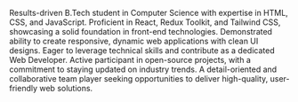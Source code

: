 Results-driven B.Tech student in Computer Science with expertise in HTML, CSS, and JavaScript. Proficient in React, Redux Toolkit, and Tailwind CSS, showcasing a solid foundation in front-end technologies. Demonstrated ability to create responsive, dynamic web applications with clean UI designs. Eager to leverage technical skills and contribute as a dedicated Web Developer. Active participant in open-source projects, with a commitment to staying updated on industry trends. A detail-oriented and collaborative team player seeking opportunities to deliver high-quality, user-friendly web solutions.
